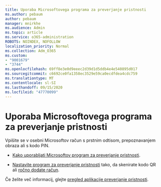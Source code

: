 ```yaml
---
title: Uporaba Microsoftovega programa za preverjanje pristnosti
ms.author: pebaum
author: pebaum
manager: mnirkhe
ms.audience: Admin
ms.topic: article
ms.service: o365-administration
ROBOTS: NOINDEX, NOFOLLOW
localization_priority: Normal
ms.collection: Adm_O365
ms.custom:
- "9001679"
- "3744"
ms.openlocfilehash: 69ff8e3e0d9eeec2d39d1d5ddb4e4e540895d017
ms.sourcegitcommit: c6692ce0fa1358ec3529e59ca0ecdfdea4cdc759
ms.translationtype: MT
ms.contentlocale: sl-SI
ms.lasthandoff: 09/15/2020
ms.locfileid: "47770099"
---
```

# <a name="using-the-microsoft-authenticator-app"></a>Uporaba Microsoftovega programa za preverjanje pristnosti

Vpišite se v osebni Microsoftov račun s prstnim odtisom, prepoznavanjem obraza ali s kodo PIN.

- [Kako uporabljati Microsoftov program za preverjanje pristnosti](https://support.microsoft.com/help/4026727/microsoft-account-how-to-use-the-microsoft-authenticator-app). 

- [Nastavite program za preverjanje pristnosti](https://docs.microsoft.com/azure/active-directory/user-help/security-info-setup-auth-app) tako, da skenirate kodo QR ali [ročno dodate račun](https://docs.microsoft.com/azure/active-directory/user-help/user-help-auth-app-add-account-manual).  

Če želite več informacij, glejte [pregled aplikacije preverjanje pristnosti](https://docs.microsoft.com/azure/active-directory/user-help/user-help-auth-app-overview).
